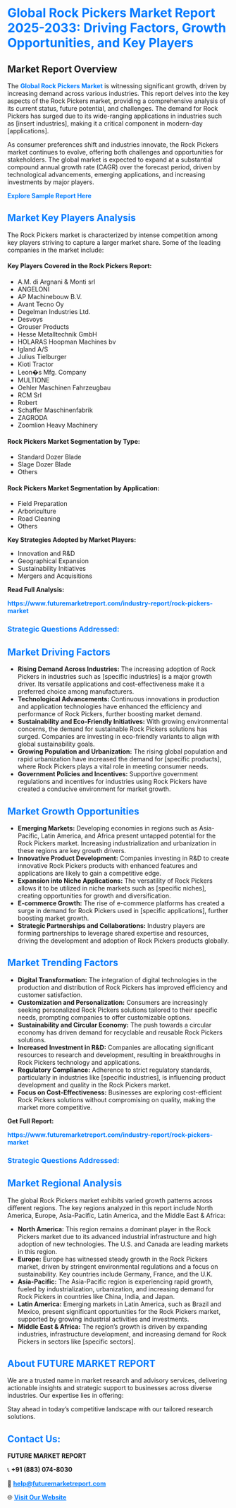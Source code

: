<h1 style="color: #007BFF;">Global Rock Pickers Market Report 2025-2033: Driving Factors, Growth Opportunities, and Key Players</h1>

<section id="overview">
<h2>Market Report Overview</h2>
<p>The <a href="https://www.futuremarketreport.com/industry-report/rock-pickers-market" style="color: #007BFF; text-decoration: none;"><strong>Global Rock Pickers Market</strong></a> is witnessing significant growth, driven by increasing demand across various industries. This report delves into the key aspects of the Rock Pickers market, providing a comprehensive analysis of its current status, future potential, and challenges. The demand for Rock Pickers has surged due to its wide-ranging applications in industries such as [insert industries], making it a critical component in modern-day [applications].</p>
<p>As consumer preferences shift and industries innovate, the Rock Pickers market continues to evolve, offering both challenges and opportunities for stakeholders. The global market is expected to expand at a substantial compound annual growth rate (CAGR) over the forecast period, driven by technological advancements, emerging applications, and increasing investments by major players.</p>
</section>

<section id="overview">
<p><a href="https://www.futuremarketreport.com/request-sample/reportId=36024" style="color: #007BFF; text-decoration: none;"><strong>Explore Sample Report Here</strong></a></p>
</section>

<section id="key-players">
<h2 style="color: #007BFF;">Market Key Players Analysis</h2>
<p>The Rock Pickers market is characterized by intense competition among key players striving to capture a larger market share. Some of the leading companies in the market include:</p>
<h4>Key Players Covered in the Rock Pickers Report:</h4>
<ul><li>A.M. di Argnani &amp; Monti srl</li><li>ANGELONI</li><li>AP Machinebouw B.V.</li><li>Avant Tecno Oy</li><li>Degelman Industries Ltd.</li><li>Desvoys</li><li>Grouser Products</li><li>Hesse Metalltechnik GmbH</li><li>HOLARAS Hoopman Machines bv</li><li>Igland A/S</li><li>Julius Tielburger</li><li>Kioti Tractor</li><li>Leon�s Mfg. Company</li><li>MULTIONE</li><li>Oehler Maschinen Fahrzeugbau</li><li>RCM Srl</li><li>Robert</li><li>Schaffer Maschinenfabrik</li><li>ZAGRODA</li><li>Zoomlion Heavy Machinery</li></ul>
<h4>Rock Pickers Market Segmentation by Type:</h4>
<ul><li>Standard Dozer Blade</li><li>Slage Dozer Blade</li><li>Others</li></ul>

<h4>Rock Pickers Market Segmentation by Application:</h4>
<ul><li>Field Preparation</li><li>Arboriculture</li><li>Road Cleaning</li><li>Others</li></ul>
<p><strong>Key Strategies Adopted by Market Players:</strong></p>
<ul>
<li>Innovation and R&D</li>
<li>Geographical Expansion</li>
<li>Sustainability Initiatives</li>
<li>Mergers and Acquisitions</li>
</ul>
</section>

<section>
<p><strong>Read Full Analysis: </strong></p><a href="https://www.futuremarketreport.com/industry-report/rock-pickers-market" style="color: #007BFF; text-decoration: none;"><strong>https://www.futuremarketreport.com/industry-report/rock-pickers-market</strong></a>
<h3 style="color: #007BFF;">Strategic Questions Addressed:</h3>
</section>

<section id="driving-factors">
<h2 style="color: #007BFF;">Market Driving Factors</h2>
<ul>
<li><strong>Rising Demand Across Industries:</strong> The increasing adoption of Rock Pickers in industries such as [specific industries] is a major growth driver. Its versatile applications and cost-effectiveness make it a preferred choice among manufacturers.</li>
<li><strong>Technological Advancements:</strong> Continuous innovations in production and application technologies have enhanced the efficiency and performance of Rock Pickers, further boosting market demand.</li>
<li><strong>Sustainability and Eco-Friendly Initiatives:</strong> With growing environmental concerns, the demand for sustainable Rock Pickers solutions has surged. Companies are investing in eco-friendly variants to align with global sustainability goals.</li>
<li><strong>Growing Population and Urbanization:</strong> The rising global population and rapid urbanization have increased the demand for [specific products], where Rock Pickers plays a vital role in meeting consumer needs.</li>
<li><strong>Government Policies and Incentives:</strong> Supportive government regulations and incentives for industries using Rock Pickers have created a conducive environment for market growth.</li>
</ul>
</section>

<section id="growth-opportunities">
<h2 style="color: #007BFF;">Market Growth Opportunities</h2>
<ul>
<li><strong>Emerging Markets:</strong> Developing economies in regions such as Asia-Pacific, Latin America, and Africa present untapped potential for the Rock Pickers market. Increasing industrialization and urbanization in these regions are key growth drivers.</li>
<li><strong>Innovative Product Development:</strong> Companies investing in R&D to create innovative Rock Pickers products with enhanced features and applications are likely to gain a competitive edge.</li>
<li><strong>Expansion into Niche Applications:</strong> The versatility of Rock Pickers allows it to be utilized in niche markets such as [specific niches], creating opportunities for growth and diversification.</li>
<li><strong>E-commerce Growth:</strong> The rise of e-commerce platforms has created a surge in demand for Rock Pickers used in [specific applications], further boosting market growth.</li>
<li><strong>Strategic Partnerships and Collaborations:</strong> Industry players are forming partnerships to leverage shared expertise and resources, driving the development and adoption of Rock Pickers products globally.</li>
</ul>
</section>

<section id="trending-factors">
<h2 style="color: #007BFF;">Market Trending Factors</h2>
<ul>
<li><strong>Digital Transformation:</strong> The integration of digital technologies in the production and distribution of Rock Pickers has improved efficiency and customer satisfaction.</li>
<li><strong>Customization and Personalization:</strong> Consumers are increasingly seeking personalized Rock Pickers solutions tailored to their specific needs, prompting companies to offer customizable options.</li>
<li><strong>Sustainability and Circular Economy:</strong> The push towards a circular economy has driven demand for recyclable and reusable Rock Pickers solutions.</li>
<li><strong>Increased Investment in R&D:</strong> Companies are allocating significant resources to research and development, resulting in breakthroughs in Rock Pickers technology and applications.</li>
<li><strong>Regulatory Compliance:</strong> Adherence to strict regulatory standards, particularly in industries like [specific industries], is influencing product development and quality in the Rock Pickers market.</li>
<li><strong>Focus on Cost-Effectiveness:</strong> Businesses are exploring cost-efficient Rock Pickers solutions without compromising on quality, making the market more competitive.</li>
</ul>
</section>

<section>
<p><strong>Get Full Report: </strong></p><a href="https://www.futuremarketreport.com/industry-report/rock-pickers-market" style="color: #007BFF; text-decoration: none;"><strong>https://www.futuremarketreport.com/industry-report/rock-pickers-market</strong></a>
<h3 style="color: #007BFF;">Strategic Questions Addressed:</h3>
</section>


<section id="regional-analysis">
<h2 style="color: #007BFF;">Market Regional Analysis</h2>
<p>The global Rock Pickers market exhibits varied growth patterns across different regions. The key regions analyzed in this report include North America, Europe, Asia-Pacific, Latin America, and the Middle East & Africa:</p>
<ul>
<li><strong>North America:</strong> This region remains a dominant player in the Rock Pickers market due to its advanced industrial infrastructure and high adoption of new technologies. The U.S. and Canada are leading markets in this region.</li>
<li><strong>Europe:</strong> Europe has witnessed steady growth in the Rock Pickers market, driven by stringent environmental regulations and a focus on sustainability. Key countries include Germany, France, and the U.K.</li>
<li><strong>Asia-Pacific:</strong> The Asia-Pacific region is experiencing rapid growth, fueled by industrialization, urbanization, and increasing demand for Rock Pickers in countries like China, India, and Japan.</li>
<li><strong>Latin America:</strong> Emerging markets in Latin America, such as Brazil and Mexico, present significant opportunities for the Rock Pickers market, supported by growing industrial activities and investments.</li>
<li><strong>Middle East & Africa:</strong> The region’s growth is driven by expanding industries, infrastructure development, and increasing demand for Rock Pickers in sectors like [specific sectors].</li>
</ul>
</section>

<footer>
<h2 style="color: #007BFF;">About FUTURE MARKET REPORT</h2>
<p>We are a trusted name in market research and advisory services, delivering actionable insights and strategic support to businesses across diverse industries. Our expertise lies in offering:</p>

<p>Stay ahead in today’s competitive landscape with our tailored research solutions.</p>

<h2 style="color: #007BFF;">Contact Us:</h2>
<p><strong>FUTURE MARKET REPORT</strong></p>
<p>📞 <strong>+91 (883) 074-8030</strong></p>
<p>📧 <strong><a href="mailto:help@futuremarketreport.com" style="color: #007BFF;">help@futuremarketreport.com</a></strong></p>
<p>🌐 <strong><a href="https://www.futuremarketreport.com/" style="color: #007BFF;">Visit Our Website</a></strong></p>
</footer>